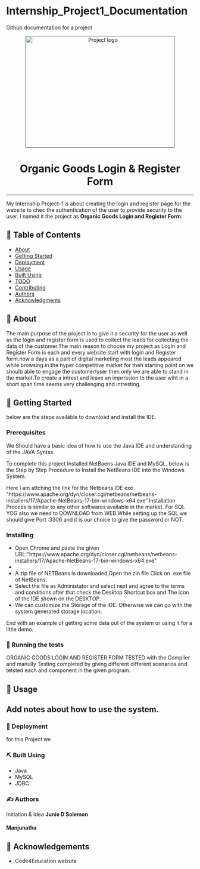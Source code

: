 # Internship_Project1_Documentation
Github documentation for a project
<p align="center">
  <a href="" rel="noopener">
 <img width=400px height=300px src="https://i.imgur.com/6wj0hh6.jpg" alt="Project logo"></a>
</p>
<h1 align="center">Organic Goods Login & Register Form</h1>
<hr style="border 1px gray>
<p align="center"> My Internship Project-1 is about creating the login and register page for the website to chec the authentication of the user to provide security to the user. I named it the project as <strong>Organic Goods Login and Register Form</strong>.
</p>
<h2>📝 Table of Contents</h2>
<ul>
                 <li><a href="#about">About</a></li>
 <li><a href="#getting_started">Getting Started</a></li>
                               <li><a href="#deployment">Deployment</a></li> 
 <li><a href="#usage">Usage</li>
 <li><a href="#builtusing">Built Using</a></li>
 <li><a href="#todo">TODO</a></li>
 <li><a href="#contributing">Contributing</a></li>
 <li><a href="#authors">Authors</a></li>
 <li><a href="#acknowledgments">Acknowledgments</a></li>                        
</ul>
                               
 <h2>🧐 About<a href=""></a></h2>
 <p> The main purpose of the project is to give it a security for the user as well as the login and register form is used to collect the leads for collecting the data of the customer.The main reason to choose my project as Login and Register Form is each and every website start with login and Register form.now a days as a part of digital marketing most the leads appeared while browsing.in the hyper competitive market for theh starting point on we shoulb able to engage the customer/user then only we are able to stand in the market.To create a intrest and leave an imprrssion to the user wiht in a short span time seems very challenging and intresting.  </p>
<h2>🏁 Getting Started <a name = "getting_started"></a></h2>
                                                  <p>below are the steps available to download and install the IDE.</p>

<h3>Prerequisites</h3>
    <p>We Should have a basic idea of how to use the Java IDE and understanding of the JAVA Syntax.</p>
<p>To complete this project Installed NetBaens Java IDE and MySQL.
    below is the Step by Step Procedure to Install the NetBeans IDE into the Windows System.</p>
<div>
Here I am attching the link for the Netbeans IDE exe "https://www.apache.org/dyn/closer.cgi/netbeans/netbeans-installers/17/Apache-NetBeans-17-bin-windows-x64.exe".Installation Process is similar to any other softwares available in the market.
For SQL YOG also we need to DOWNLOAD from WEB.While setting up the SQL we should give Port :3306 and it is our choice to give the password or NOT.
</div>

<h3>Installing</h3>
<ul>
<li>Open Chrome and paste the given URL:"https://www.apache.org/dyn/closer.cgi/netbeans/netbeans-installers/17/Apache-NetBeans-17-bin-windows-x64.exe"<li>
 <li> A zip file of NETBeans is downloaded,Open the zin file Click on .exe file of NetBeans.</li>
                                                                                                                                                      <li>Select the file as Administator and select next and agree to the terms and conditions after that check the Desktop Shortcut box and The icon of the IDE shown on the DESKTOP.</li>
                                                                                                                                                      <li>We can customize the Storage of the IDE.
                                                          Otherwise we can go with the system generated storage location.
</ul>

End with an example of getting some data out of the system or using it for a little demo.
### <h3>🔧 Running the tests <a name = "tests"></a></h3>
ORGANIC GOODS LOGIN AND REGISTER FORM TESTED with the Compiler and manully Testing completed by giving different different scenarios and tetsted each and component in the given program. 
<h2>🎈 Usage <a name="usage"></a><h2>
Add notes about how to use the system.
<h3>🚀 Deployment <a name = "deployment"></a></h3>
                                        <p>for this Project we </p>
<h3>⛏️ Built Using <a href="built_using"></a></h3>
<ul>
 <li>Java</li>
 <li>MySQL</li>
 <li>JDBC</li>
                                        
</ul>
 <h3>✍️ Authors <a name = "authors"></a></h3>
                                   <P>Initiation & Idea <strong>Junie D Solemon</strong></p>
                                   <h4>Manjunatha</h4>
<h2>🎉 Acknowledgements <a name = "acknowledgement"></a></h2>
                                                  <ul> 
                                                   <li>Code4Education website</li></ul>

